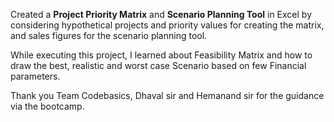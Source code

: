 Created a **Project Priority Matrix** and **Scenario Planning Tool** in Excel by considering hypothetical projects and priority values for creating the matrix, and sales figures for the scenario planning tool.

While executing this project, I learned about Feasibility Matrix and how to draw the best, realistic and worst case Scenario based on few Financial parameters.

Thank you Team Codebasics, Dhaval sir and Hemanand sir for the guidance via the bootcamp.
